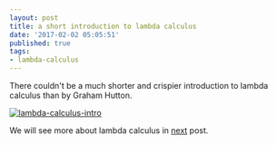 ```yaml
---
layout: post
title: a short introduction to lambda calculus
date: '2017-02-02 05:05:51'
published: true
tags:
- lambda-calculus
---
```


There couldn't be a much shorter and crispier introduction to lambda calculus than by Graham Hutton.

[![lambda-calculus-intro](http://img.youtube.com/vi/eis11j_iGMs/0.jpg)](http://www.youtube.com/watch?v=eis11j_iGMs "Video Title")


We will see more about lambda calculus in [next](/lambda-calculus-lexical-syntax) post.
